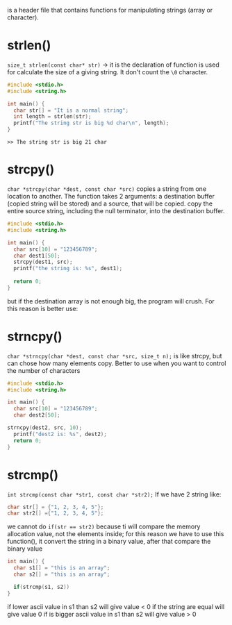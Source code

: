 is a header file that contains functions for manipulating strings (array or character).
# strlen()
`size_t strlen(const char* str)` -> it is the declaration of function
is used for calculate the size of a giving string. It don't count the `\0` character. 

```C
#include <stdio.h>
#include <string.h>

int main() {
  char str[] = "It is a normal string";
  int length = strlen(str);
  printf("The string str is big %d char\n", length); 
}
```

`>> The string str is big 21 char`
# strcpy()
`char *strcpy(char *dest, const char *src)`
copies a string from one location to another. The function takes 2 arguments: a destination buffer (copied string will be stored) and a source, that will be copied. copy the entire source string, including the null terminator, into the destination buffer.
```C
#include <stdio.h>
#include <string.h>

int main() {
  char src[10] = "123456789";
  char dest1[50];
  strcpy(dest1, src);
  printf("the string is: %s", dest1);
  
  return 0;
}
```

but if the destination array is not enough big, the program will crush.
For this reason is better use:
# strncpy()
`char *strncpy(char *dest, const char *src, size_t n);`
is like strcpy, but can chose how many elements copy. Better to use when you want to control the number of characters 
```C
#include <stdio.h>
#include <string.h>

int main() {
  char src[10] = "123456789";
  char dest2[50];

strncpy(dest2, src, 10);
  printf("dest2 is: %s", dest2);
  return 0;
}
```
# strcmp()
`int strcmp(const char *str1, const char *str2);`
If we have 2 string like:
```C
char str[] = {"1, 2, 3, 4, 5"};
char str2[] ={"1, 2, 3, 4, 5"};
```
we cannot do `if(str == str2)` because ti will compare the memory allocation value, not the elements inside; for this reason we have to use this function(), it convert the string in a binary value, after that compare the binary value
```C
int main() {
  char s1[] = "this is an array";
  char s2[] = "this is an array";

  if(strcmp(s1, s2))
}
```
if lower ascii value in s1 than s2 will give value < 0
if the string are equal will give value 0
if is bigger ascii value in s1 than s2 will give value > 0

